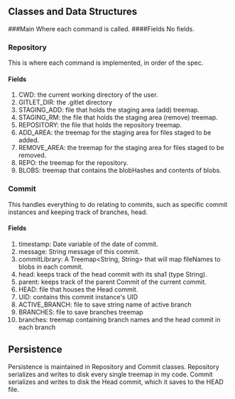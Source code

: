 ## Classes and Data Structures

###Main
Where each command is called. 
####Fields
No fields. 

### Repository
This is where each command is implemented, in order of the spec.
#### Fields

1. CWD: the current working directory of the user. 
2. GITLET_DIR: the .gitlet directory
3. STAGING_ADD: file that holds the staging area (add) treemap.
4. STAGING_RM: the file that holds the staging area (remove) treemap. 
5. REPOSITORY: the file that holds the repository treemap. 
6. ADD_AREA: the treemap for the staging area for files staged to be added. 
7. REMOVE_AREA: the treemap for the staging area for files staged to be removed. 
8. REPO: the treemap for the repository. 
9. BLOBS: treemap that contains the blobHashes and contents of blobs.


### Commit
This handles everything to do relating to commits, such as specific commit instances and keeping track of branches, head.
#### Fields

1. timestamp: Date variable of the date of commit.
2. message: String message of this commit. 
3. commitLibrary: A Treemap<String, String> that will map fileNames to blobs in each commit.
4. head: keeps track of the head commit with its sha1 (type String).
5. parent: keeps track of the parent Commit of the current commit.
7. HEAD: file that houses the Head commit. 
8. UID: contains this commit instance's UID
9. ACTIVE_BRANCH: file to save string name of active branch
10. BRANCHES: file to save branches treemap
11. branches: treemap containing branch names and the head commit in each branch

## Persistence
Persistence is maintained in Repository and Commit classes. Repository serializes and writes to disk every single treemap in my code. Commit serializes and writes to disk the Head commit, which it saves to the HEAD file. 